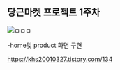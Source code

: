 ## 당근마켓 프로젝트 1주차

![ㅁㅁㅁ](https://user-images.githubusercontent.com/101636590/214507699-967ae9eb-4843-4fda-a373-4dfd4ea6436d.png)

-home및 product 화면 구현

https://khs20010327.tistory.com/134
